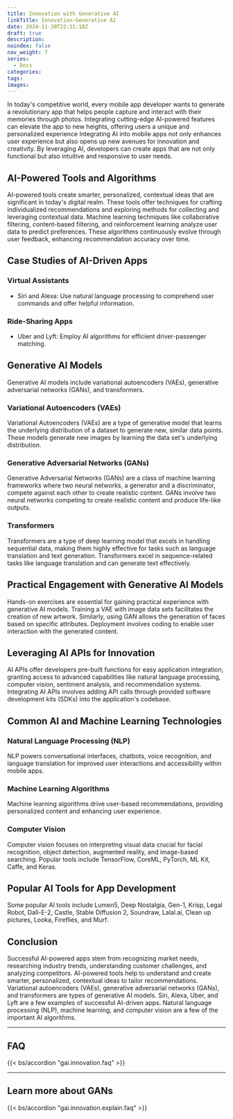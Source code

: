 ```yaml
---
title: Innovation with Generative AI
linkTitle: Innovation-Generative AI
date: 2024-11-30T22:31:18Z
draft: true
description: 
noindex: false
nav_weight: 7
series:
  - Docs
categories:
tags:
images:
---
```




In today's competitive world, every mobile app developer wants to generate a revolutionary app that helps people capture and interact with their memories through photos. Integrating cutting-edge AI-powered features can elevate the app to new heights, offering users a unique and personalized experience Integrating AI into mobile apps not only enhances user experience but also opens up new avenues for innovation and creativity. By leveraging AI, developers can create apps that are not only functional but also intuitive and responsive to user needs.

## AI-Powered Tools and Algorithms

AI-powered tools create smarter, personalized, contextual ideas that are significant in today's digital realm. These tools offer techniques for crafting individualized recommendations and exploring methods for collecting and leveraging contextual data. Machine learning techniques like collaborative filtering, content-based filtering, and reinforcement learning analyze user data to predict preferences. These algorithms continuously evolve through user feedback, enhancing recommendation accuracy over time.

## Case Studies of AI-Driven Apps

### Virtual Assistants

- Siri and Alexa: Use natural language processing to comprehend user commands and offer helpful information.

### Ride-Sharing Apps

- Uber and Lyft: Employ AI algorithms for efficient driver-passenger matching.

## Generative AI Models

Generative AI models include variational autoencoders (VAEs), generative adversarial networks (GANs), and transformers.

### Variational Autoencoders (VAEs)

Variational Autoencoders (VAEs) are a type of generative model that learns the underlying distribution of a dataset to generate new, similar data points. These models generate new images by learning the data set's underlying distribution.

### Generative Adversarial Networks (GANs)

Generative Adversarial Networks (GANs) are a class of machine learning frameworks where two neural networks, a generator and a discriminator, compete against each other to create realistic content. GANs involve two neural networks competing to create realistic content and produce life-like outputs.

### Transformers

Transformers are a type of deep learning model that excels in handling sequential data, making them highly effective for tasks such as language translation and text generation. Transformers excel in sequence-related tasks like language translation and can generate text effectively.

## Practical Engagement with Generative AI Models

Hands-on exercises are essential for gaining practical experience with generative AI models. Training a VAE with image data sets facilitates the creation of new artwork. Similarly, using GAN allows the generation of faces based on specific attributes. Deployment involves coding to enable user interaction with the generated content.

## Leveraging AI APIs for Innovation

AI APIs offer developers pre-built functions for easy application integration, granting access to advanced capabilities like natural language processing, computer vision, sentiment analysis, and recommendation systems. Integrating AI APIs involves adding API calls through provided software development kits (SDKs) into the application's codebase.

## Common AI and Machine Learning Technologies

### Natural Language Processing (NLP)

NLP powers conversational interfaces, chatbots, voice recognition, and language translation for improved user interactions and accessibility within mobile apps.

### Machine Learning Algorithms

Machine learning algorithms drive user-based recommendations, providing personalized content and enhancing user experience.

### Computer Vision

Computer vision focuses on interpreting visual data crucial for facial recognition, object detection, augmented reality, and image-based searching. Popular tools include TensorFlow, CoreML, PyTorch, ML Kit, Caffe, and Keras.

## Popular AI Tools for App Development

Some popular AI tools include Lumen5, Deep Nostalgia, Gen-1, Krisp, Legal Robot, Dall-E-2, Castle, Stable Diffusion 2, Soundraw, Lalal.ai, Clean up pictures, Looka, Fireflies, and Murf.

## Conclusion

Successful AI-powered apps stem from recognizing market needs, researching industry trends, understanding customer challenges, and analyzing competitors. AI-powered tools help to understand and create smarter, personalized, contextual ideas to tailor recommendations. Variational autoencoders (VAEs), generative adversarial networks (GANs), and transformers are types of generative AI models. Siri, Alexa, Uber, and Lyft are a few examples of successful AI-driven apps. Natural language processing (NLP), machine learning, and computer vision are a few of the important AI algorithms.

---

## FAQ

{{< bs/accordion "gai.innovation.faq" >}}

---

## Learn more about GANs

{{< bs/accordion "gai.innovation.explain.faq" >}}